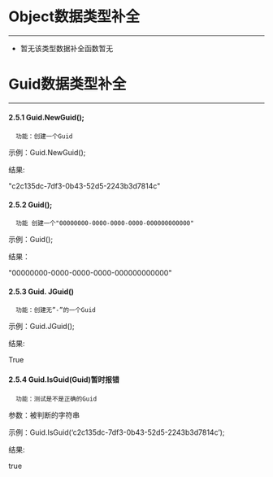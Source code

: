 # Object数据类型补全

---

* 暂无该类型数据补全函数暂无

# Guid数据类型补全

---

#### 2.5.1 Guid.NewGuid\(\);

      功能：创建一个Guid

示例：Guid.NewGuid\(\);

结果:

"c2c135dc-7df3-0b43-52d5-2243b3d7814c"

#### 2.5.2 Guid\(\);

      功能 创建一个"00000000-0000-0000-0000-000000000000"

示例：Guid\(\);

结果：

"00000000-0000-0000-0000-000000000000"

#### 2.5.3 Guid. JGuid\(\)

      功能：创建无”-”的一个Guid

示例：Guid.JGuid\(\);

结果:

True

#### 2.5.4 Guid.IsGuid\(Guid\)暂时报错

      功能：测试是不是正确的Guid

参数：被判断的字符串

示例：Guid.IsGuid\(‘c2c135dc-7df3-0b43-52d5-2243b3d7814c’\);

结果:

true

